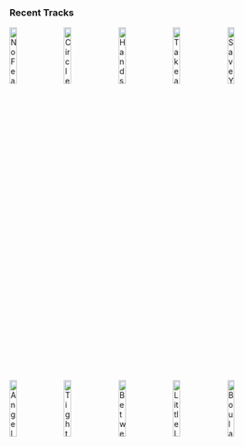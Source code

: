 ### Recent Tracks
[<img src='https://lastfm.freetls.fastly.net/i/u/300x300/1b57eaca10c20599af4ce04412c04948.png' width='16%' height='16%' alt='No Fear No More'>](https://www.last.fm/music/madeon/_/no%2bfear%2bno%2bmore)&nbsp;&nbsp;&nbsp;&nbsp;[<img src='https://lastfm.freetls.fastly.net/i/u/300x300/8d5a82de4881fa8e068b18eb7bbfd30b.png' width='16%' height='16%' alt='Circles'>](https://www.last.fm/music/post%2bmalone/_/circles)&nbsp;&nbsp;&nbsp;&nbsp;[<img src='https://lastfm.freetls.fastly.net/i/u/300x300/8fbfd234713b44375791335affb4b782.png' width='16%' height='16%' alt='Hands Up'>](https://www.last.fm/music/run%2briver%2bnorth/_/hands%2bup)&nbsp;&nbsp;&nbsp;&nbsp;[<img src='https://lastfm.freetls.fastly.net/i/u/300x300/e5d93ad6c1d34a6b8c82eb68fcb00fef.png' width='16%' height='16%' alt='Take a Walk'>](https://www.last.fm/music/passion%2bpit/_/take%2ba%2bwalk)&nbsp;&nbsp;&nbsp;&nbsp;[<img src='https://lastfm.freetls.fastly.net/i/u/300x300/68530167078d95555092131f17f9d01b.png' width='16%' height='16%' alt='Save Your Tears'>](https://www.last.fm/music/the%2bweeknd/_/save%2byour%2btears)&nbsp;&nbsp;&nbsp;&nbsp;<br>[<img src='https://lastfm.freetls.fastly.net/i/u/300x300/ea77f864eff0a4283fa30b8edade7ddb.png' width='16%' height='16%' alt='Angela'>](https://www.last.fm/music/the%2blumineers/_/angela)&nbsp;&nbsp;&nbsp;&nbsp;[<img src='https://lastfm.freetls.fastly.net/i/u/300x300/09f9a11426fc43d6be5de37e3247d693.png' width='16%' height='16%' alt='Tightrope'>](https://www.last.fm/music/walk%2bthe%2bmoon/_/tightrope)&nbsp;&nbsp;&nbsp;&nbsp;[<img src='https://lastfm.freetls.fastly.net/i/u/300x300/c335dac9a59ad8a8644bde2354c5a504.png' width='16%' height='16%' alt='Between The Lines'>](https://www.last.fm/music/amtrac/_/between%2bthe%2blines)&nbsp;&nbsp;&nbsp;&nbsp;[<img src='https://lastfm.freetls.fastly.net/i/u/300x300/98aff58fe4804704b6029857eeb4d186.png' width='16%' height='16%' alt='Little Lion Man'>](https://www.last.fm/music/mumford%2b%2526%2bsons/_/little%2blion%2bman)&nbsp;&nbsp;&nbsp;&nbsp;[<img src='https://lastfm.freetls.fastly.net/i/u/300x300/579a646b04c639e6d957258fa3d89600.png' width='16%' height='16%' alt='Boulangerie'>](https://www.last.fm/music/recent%2brumors/_/boulangerie)&nbsp;&nbsp;&nbsp;&nbsp;<br>